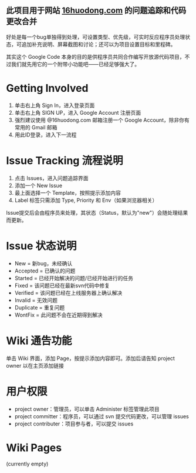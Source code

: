 ## 此项目用于网站 [16huodong.com](http://16huodong.com) 的问题追踪和代码更改合并 ##

好处是每一个bug单独得到处理，可设置类型、优先级，可实时反应程序员处理状态，可追加补充说明、屏幕截图和讨论；还可以为项目设置目标和里程碑。

其实这个 Google Code 本身的目的是供程序员共同合作编写开放源代码项目，不过我们就先用它的一个附带小功能吧——已经足够强大了。

# Getting Involved #
  1. 单击右上角 Sign In，进入登录页面
  1. 单击右上角 SIGN UP，进入 Google Account 注册页面
  1. 强烈建议使用 @16huodong.com 邮箱注册一个 Google Account，除非你有常用的 Gmail 邮箱
  1. 用此ID登录，进入下一流程

# Issue Tracking 流程说明 #

  1. 点击 Issues，进入问题追踪界面
  1. 添加一个 New Issue
  1. 最上面选择一个 Template，按照提示添加内容
  1. Label 标签只需添加 Type, Priority 和 Env（如果浏览器相关）

Issue提交后会由程序员来处理，其状态（Status，默认为"new"）会随处理结果而更新。

# Issue 状态说明 #
  * New                  = 新bug，未经确认
  * Accepted             = 已确认的问题
  * Started              = 已经开始解决的问题/已经开始进行的任务
  * Fixed                = 该问题已经在最新svn代码中修复
  * Verified             = 该问题已经在上线服务器上确认解决
  * Invalid              = 无效问题
  * Duplicate            = 重复问题
  * WontFix             = 此问题不会在近期得到解决

# Wiki 通告功能 #

单击 Wiki 界面，添加 Page，按提示添加内容即可。添加后请告知 project owner 以在主页添加链接

# 用户权限 #

  * project owner：管理员，可以单击 Administer 标签管理此项目
  * project committer：程序员，可以通过 svn 提交代码更改，可以管理 issues
  * project contributer：项目参与者，可以提交 issues

# Wiki Pages #

(currently empty)